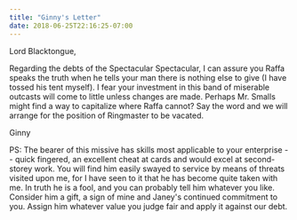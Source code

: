 ```yaml
---
title: "Ginny's Letter"
date: 2018-06-25T22:16:25-07:00
---
```


Lord Blacktongue,

Regarding the debts of the Spectacular Spectacular, I can assure you Raffa speaks the truth when he
tells your man there is nothing else to give (I have tossed his tent myself). I fear your investment
in this band of miserable outcasts will come to little unless changes are made. Perhaps Mr. Smalls
might find a way to capitalize where Raffa cannot? Say the word and we will arrange for the position
of Ringmaster to be vacated.

Ginny


PS: The bearer of this missive has skills most applicable to your enterprise -- quick fingered, an
excellent cheat at cards and would excel at second-storey work. You will find him easily swayed to
service by means of threats visited upon me, for I have seen to it that he has become quite taken
with me. In truth he is a fool, and you can probably tell him whatever you like. Consider him a
gift, a sign of mine and Janey's continued commitment to you. Assign him whatever value you judge
fair and apply it against our debt.

